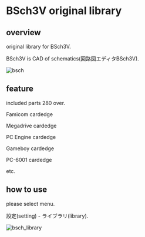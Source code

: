 # BSch3V original library

## overview

original library for BSch3V.

BSch3V is CAD of schematics(回路図エディタBSch3V).

![bsch](https://user-images.githubusercontent.com/5597377/136212846-b60715c2-c8dc-49f7-b355-56c606ed71b1.png)

## feature

included parts 280 over.

Famicom cardedge

Megadrive cardedge

PC Engine cardedge

Gameboy cardedge

PC-6001 cardedge

etc.

## how to use

please select menu.

設定(setting) - ライブラリ(library). 

![bsch_library](https://user-images.githubusercontent.com/5597377/136212857-5eb969d9-c9f3-4b1d-af7a-fa736b46b057.png)
